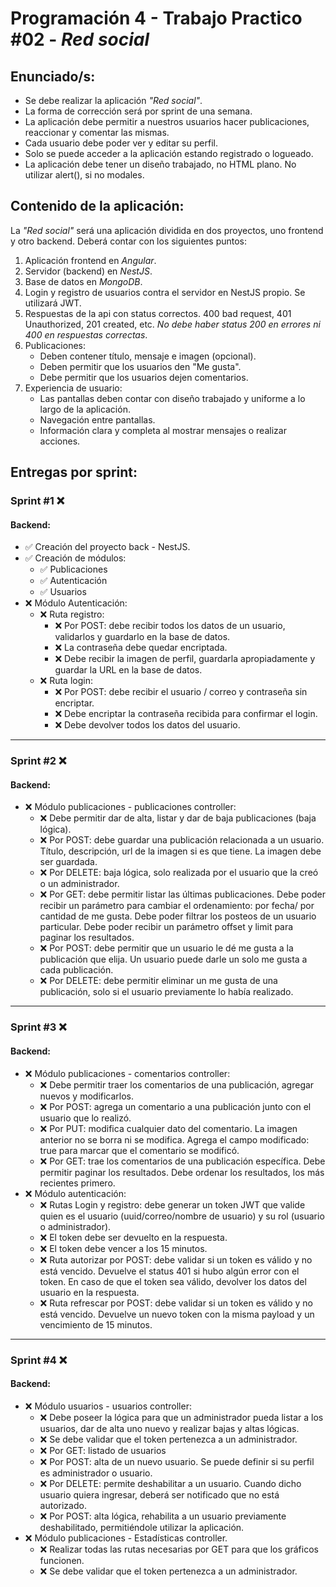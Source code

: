 # Programación 4 - Trabajo Practico #02 - **_Red social_**

## Enunciado/s:

- Se debe realizar la aplicación _"Red social"_.
- La forma de corrección será por sprint de una semana.
- La aplicación debe permitir a nuestros usuarios hacer publicaciones, reaccionar y comentar las mismas.
- Cada usuario debe poder ver y editar su perfil.
- Solo se puede acceder a la aplicación estando registrado o logueado.
- La aplicación debe tener un diseño trabajado, no HTML plano. No utilizar alert(), si no modales.

## Contenido de la aplicación:

La _"Red social"_ será una aplicación dividida en dos proyectos, uno frontend y otro backend.
Deberá contar con los siguientes puntos:

1. Aplicación frontend en _Angular_.
2. Servidor (backend) en _NestJS_.
3. Base de datos en _MongoDB_.
4. Login y registro de usuarios contra el servidor en NestJS propio. Se utilizará JWT.
5. Respuestas de la api con status correctos. 400 bad request, 401 Unauthorized, 201 created, etc. _No debe haber status 200 en errores ni 400 en respuestas correctas_.
6. Publicaciones:
   - Deben contener título, mensaje e imagen (opcional).
   - Deben permitir que los usuarios den "Me gusta".
   - Debe permitir que los usuarios dejen comentarios.
7. Experiencia de usuario:
   - Las pantallas deben contar con diseño trabajado y uniforme a lo largo de la aplicación.
   - Navegación entre pantallas.
   - Información clara y completa al mostrar mensajes o realizar acciones.

## Entregas por sprint:

### Sprint #1 ❌

#### Backend:

- ✅ Creación del proyecto back - NestJS.
- ✅ Creación de módulos:
  - ✅ Publicaciones
  - ✅ Autenticación
  - ✅ Usuarios
- ❌ Módulo Autenticación:
  - ❌ Ruta registro:
    - ❌ Por POST: debe recibir todos los datos de un usuario, validarlos y guardarlo en la base de datos.
    - ❌ La contraseña debe quedar encriptada.
    - ❌ Debe recibir la imagen de perfil, guardarla apropiadamente y guardar la URL en la base de datos.
  - ❌ Ruta login:
    - ❌ Por POST: debe recibir el usuario / correo y contraseña sin encriptar.
    - ❌ Debe encriptar la contraseña recibida para confirmar el login.
    - ❌ Debe devolver todos los datos del usuario.

---

### Sprint #2 ❌

#### Backend:

- ❌ Módulo publicaciones - publicaciones controller:
  - ❌ Debe permitir dar de alta, listar y dar de baja publicaciones (baja lógica).
  - ❌ Por POST: debe guardar una publicación relacionada a un usuario. Título, descripción, url de la imagen si es que tiene. La imagen debe ser guardada.
  - ❌ Por DELETE: baja lógica, solo realizada por el usuario que la creó o un administrador.
  - ❌ Por GET: debe permitir listar las últimas publicaciones. Debe poder recibir un parámetro para cambiar el ordenamiento: por fecha/ por cantidad de me gusta. Debe poder filtrar los posteos de un usuario particular. Debe poder recibir un parámetro offset y limit para paginar los resultados.
  - ❌ Por POST: debe permitir que un usuario le dé me gusta a la publicación que elija. Un usuario puede darle un solo me gusta a cada publicación.
  - ❌ Por DELETE: debe permitir eliminar un me gusta de una publicación, solo si el usuario previamente lo había realizado.

---

### Sprint #3 ❌

#### Backend:

- ❌ Módulo publicaciones - comentarios controller:
  - ❌ Debe permitir traer los comentarios de una publicación, agregar nuevos y modificarlos.
  - ❌ Por POST: agrega un comentario a una publicación junto con el usuario que lo realizó.
  - ❌ Por PUT: modifica cualquier dato del comentario. La imagen anterior no se borra ni se modifica. Agrega el campo modificado: true para marcar que el comentario se modificó.
  - ❌ Por GET: trae los comentarios de una publicación específica. Debe permitir paginar los resultados. Debe ordenar los resultados, los más recientes primero.
- ❌ Módulo autenticación:
  - ❌ Rutas Login y registro: debe generar un token JWT que valide quien es el usuario (uuid/correo/nombre de usuario) y su rol (usuario o administrador).
  - ❌ El token debe ser devuelto en la respuesta.
  - ❌ El token debe vencer a los 15 minutos.
  - ❌ Ruta autorizar por POST: debe validar si un token es válido y no está vencido. Devuelve el status 401 si hubo algún error con el token. En caso de que el token sea válido, devolver los datos del usuario en la respuesta.
  - ❌ Ruta refrescar por POST: debe validar si un token es válido y no está vencido. Devuelve un nuevo token con la misma payload y un vencimiento de 15 minutos.

---

### Sprint #4 ❌

#### Backend:

- ❌ Módulo usuarios - usuarios controller:
  - ❌ Debe poseer la lógica para que un administrador pueda listar a los usuarios, dar de alta uno nuevo y realizar bajas y altas lógicas.
  - ❌ Se debe validar que el token pertenezca a un administrador.
  - ❌ Por GET: listado de usuarios
  - ❌ Por POST: alta de un nuevo usuario. Se puede definir si su perfil es administrador o usuario.
  - ❌ Por DELETE: permite deshabilitar a un usuario. Cuando dicho usuario quiera ingresar, deberá ser notificado que no está autorizado.
  - ❌ Por POST: alta lógica, rehabilita a un usuario previamente deshabilitado, permitiéndole utilizar la aplicación.
- ❌ Módulo publicaciones - Estadísticas controller.
  - ❌ Realizar todas las rutas necesarias por GET para que los gráficos funcionen.
  - ❌ Se debe validar que el token pertenezca a un administrador.
